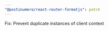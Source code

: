```yaml
---
"@postinumero/react-router-formatjs": patch
---
```


Fix: Prevent duplicate instances of client context
